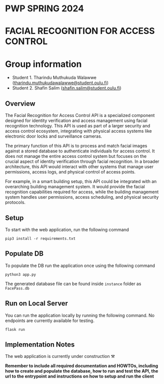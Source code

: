 # PWP SPRING 2024
# FACIAL RECOGNITION FOR ACCESS CONTROL
# Group information
* Student 1. Tharindu Muthukuda Walawwe (tharindu.muthukudawalawwe@student.oulu.fi)
* Student 2. Shafin Salim (shafin.salim@student.oulu.fi)

## Overview
The Facial Recognition for Access Control API is a specialized component designed for identity verification and access management using facial recognition technology. This API is used as part of a larger security and access control ecosystem, integrating with physical access systems like electronic door locks and surveillance cameras.

The primary function of this API is to process and match facial images against a stored database to authenticate individuals for access control. It does not manage the entire access control system but focuses on the crucial aspect of identity verification through facial recognition. In a broader architecture, this API would interact with other systems that manage user permissions, access logs, and physical control of access points.

For example, in a smart building setup, this API could be integrated with an overarching building management system. It would provide the facial recognition capabilities required for access, while the building management system handles user permissions, access scheduling, and physical security protocols.

## Setup
To start with the web application, run the following command
```
pip3 install -r requirements.txt
```

## Populate DB
To populate the DB run the application once using the following command
```
python3 app.py
```
The generated database file can be found inside ```instance``` folder as ```FacePass.db```

## Run on Local Server
You can run the application locally by running the following command. No endpoints are currently available for testing.
```
flask run
```

## Implementation Notes
The web application is currently under construction ⚒️


__Remember to include all required documentation and HOWTOs, including how to create and populate the database, how to run and test the API, the url to the entrypoint and instructions on how to setup and run the client__



